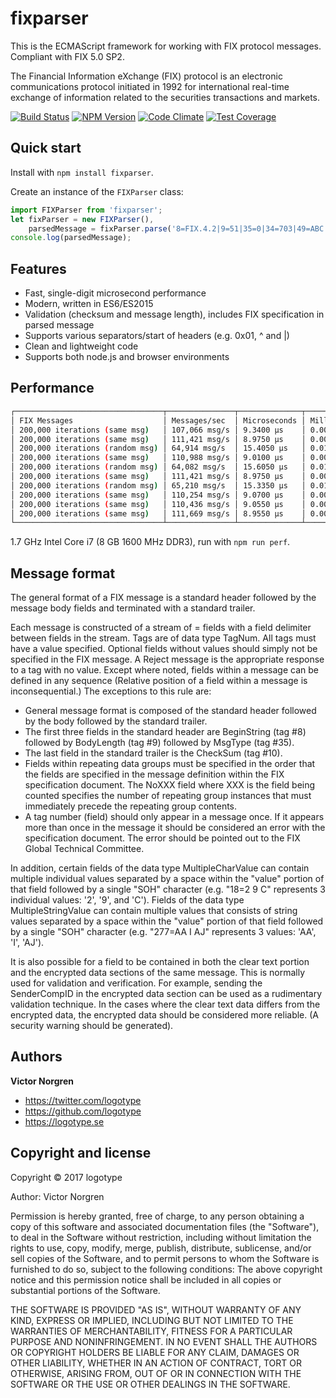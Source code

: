 # fixparser

This is the ECMAScript framework for working with FIX protocol messages. Compliant with FIX 5.0 SP2.

The Financial Information eXchange (FIX) protocol is an electronic communications protocol initiated in 1992 for international real-time exchange of information related to the securities transactions and markets.

[![Build Status](https://travis-ci.org/logotype/fixparser.svg?branch=master)](https://travis-ci.org/logotype/fixparser) [![NPM Version](https://badge.fury.io/js/fixparser.svg)](http://badge.fury.io/js/fixparser) [![Code Climate](https://codeclimate.com/github/logotype/fixparser/badges/gpa.svg)](https://codeclimate.com/github/logotype/fixparser) [![Test Coverage](https://codeclimate.com/github/logotype/fixparser/badges/coverage.svg)](https://codeclimate.com/github/logotype/fixparser/coverage)


Quick start
-----------

Install with `npm install fixparser`.

Create an instance of the `FIXParser` class:

```javascript
import FIXParser from 'fixparser';
let fixParser = new FIXParser(),
    parsedMessage = fixParser.parse('8=FIX.4.2|9=51|35=0|34=703|49=ABC|52=20100130-10:53:40.830|56=XYZ|10=249|');
console.log(parsedMessage);
```

Features
--------
+ Fast, single-digit microsecond performance
+ Modern, written in ES6/ES2015
+ Validation (checksum and message length), includes FIX specification in parsed message
+ Supports various separators/start of headers (e.g. 0x01, ^ and |)
+ Clean and lightweight code
+ Supports both node.js and browser environments

Performance
-----------
```bash
┌─────────────────────────────────┬───────────────┬──────────────┬──────────────┐
│ FIX Messages                    │ Messages/sec  │ Microseconds │ Milliseconds │
│ 200,000 iterations (same msg)   │ 107,066 msg/s │ 9.3400 μs    │ 0.0093 ms    │
│ 200,000 iterations (same msg)   │ 111,421 msg/s │ 8.9750 μs    │ 0.0090 ms    │
│ 200,000 iterations (random msg) │ 64,914 msg/s  │ 15.4050 μs   │ 0.0154 ms    │
│ 200,000 iterations (same msg)   │ 110,988 msg/s │ 9.0100 μs    │ 0.0090 ms    │
│ 200,000 iterations (random msg) │ 64,082 msg/s  │ 15.6050 μs   │ 0.0156 ms    │
│ 200,000 iterations (same msg)   │ 111,421 msg/s │ 8.9750 μs    │ 0.0090 ms    │
│ 200,000 iterations (random msg) │ 65,210 msg/s  │ 15.3350 μs   │ 0.0153 ms    │
│ 200,000 iterations (same msg)   │ 110,254 msg/s │ 9.0700 μs    │ 0.0091 ms    │
│ 200,000 iterations (same msg)   │ 110,436 msg/s │ 9.0550 μs    │ 0.0091 ms    │
│ 200,000 iterations (same msg)   │ 111,669 msg/s │ 8.9550 μs    │ 0.0090 ms    │
└─────────────────────────────────┴───────────────┴──────────────┴──────────────┘
```
1.7 GHz Intel Core i7 (8 GB 1600 MHz DDR3), run with `npm run perf`.

Message format
--------------

The general format of a FIX message is a standard header followed by the message body fields and terminated with a standard trailer.

Each message is constructed of a stream of <tag>=<value> fields with a field delimiter between fields in the stream. Tags are of data type TagNum. All tags must have a value specified. Optional fields without values should simply not be specified in the FIX message. A Reject message is the appropriate response to a tag with no value.
Except where noted, fields within a message can be defined in any sequence (Relative position of a field within a message is inconsequential.) The exceptions to this rule are:

- General message format is composed of the standard header followed by the body followed by the standard trailer.
- The first three fields in the standard header are BeginString (tag #8) followed by BodyLength (tag #9) followed by MsgType (tag #35).
- The last field in the standard trailer is the CheckSum (tag #10).
- Fields within repeating data groups must be specified in the order that the fields are specified in the message definition within the FIX specification document. The NoXXX field where XXX is the field being counted specifies the number of repeating group instances that must immediately precede the repeating group contents.
- A tag number (field) should only appear in a message once. If it appears more than once in the message it should be considered an error with the specification document. The error should be pointed out to the FIX Global Technical Committee.

In addition, certain fields of the data type MultipleCharValue can contain multiple individual values separated by a space within the "value" portion of that field followed by a single "SOH" character (e.g. "18=2 9 C<SOH>" represents 3 individual values: '2', '9', and 'C'). Fields of the data type MultipleStringValue can contain multiple values that consists of string values separated by a space within the "value" portion of that field followed by a single "SOH" character (e.g. "277=AA I AJ<SOH>" represents 3 values: 'AA', 'I', 'AJ').

It is also possible for a field to be contained in both the clear text portion and the encrypted data sections of the same message. This is normally used for validation and verification. For example, sending the SenderCompID in the encrypted data section can be used as a rudimentary validation technique. In the cases where the clear text data differs from the encrypted data, the encrypted data should be considered more reliable. (A security warning should be generated).

Authors
-------

**Victor Norgren**

+ https://twitter.com/logotype
+ https://github.com/logotype
+ https://logotype.se


Copyright and license
---------------------

Copyright © 2017 logotype

Author: Victor Norgren

Permission is hereby granted, free of charge, to any person obtaining a copy
of this software and associated documentation files (the "Software"), to
deal in the Software without restriction, including without limitation the
rights to use, copy, modify, merge, publish, distribute, sublicense, and/or
sell copies of the Software, and to permit persons to whom the Software is
furnished to do so, subject to the following conditions:  The above copyright
notice and this permission notice shall be included in all copies or
substantial portions of the Software.

THE SOFTWARE IS PROVIDED "AS IS", WITHOUT WARRANTY OF ANY KIND, EXPRESS OR
IMPLIED, INCLUDING BUT NOT LIMITED TO THE WARRANTIES OF MERCHANTABILITY,
FITNESS FOR A PARTICULAR PURPOSE AND NONINFRINGEMENT. IN NO EVENT SHALL THE
AUTHORS OR COPYRIGHT HOLDERS BE LIABLE FOR ANY CLAIM, DAMAGES OR OTHER
LIABILITY, WHETHER IN AN ACTION OF CONTRACT, TORT OR OTHERWISE, ARISING FROM,
OUT OF OR IN CONNECTION WITH THE SOFTWARE OR THE USE OR OTHER DEALINGS
IN THE SOFTWARE.
